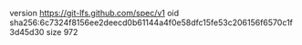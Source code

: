 version https://git-lfs.github.com/spec/v1
oid sha256:6c7324f8156ee2deecd0b61144a4f0e58dfc15fe53c206156f6570c1f3d45d30
size 972
